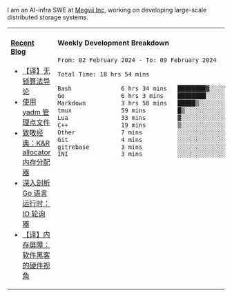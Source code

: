 I am an AI-infra SWE at [Megvii Inc](https://en.megvii.com/), working on developing large-scale distributed storage systems.

<table width="960px">
<tr>
<td valign="top" width="50%">

#### <a href="https://www.kongjun18.me" target="_blank">Recent Blog</a>

<!-- BLOG-POST-LIST:START -->
- [【译】无锁算法导论](https://kongjun18.github.io/posts/2023/07/14/)
- [使用 yadm 管理点文件](https://kongjun18.github.io/posts/2023/04/07/)
- [致敬经典：K&amp;R allocator 内存分配器](https://kongjun18.github.io/posts/2022/12/12/)
- [深入剖析 Go 语言运行时：IO 轮询器](https://kongjun18.github.io/posts/2022/11/21/)
- [【译】内存屏障：软件黑客的硬件视角](https://kongjun18.github.io/posts/2022/11/03/)
<!-- BLOG-POST-LIST:END -->

</td>
<td valign="top" width="50%">

#### Weekly Development Breakdown

<!--START_SECTION:waka-->

```txt
From: 02 February 2024 - To: 09 February 2024

Total Time: 18 hrs 54 mins

Bash              6 hrs 34 mins   ████████▓░░░░░░░░░░░░░░░░   34.77 %
Go                6 hrs 3 mins    ████████░░░░░░░░░░░░░░░░░   32.08 %
Markdown          3 hrs 58 mins   █████▒░░░░░░░░░░░░░░░░░░░   20.99 %
tmux              59 mins         █▒░░░░░░░░░░░░░░░░░░░░░░░   05.28 %
Lua               33 mins         ▓░░░░░░░░░░░░░░░░░░░░░░░░   02.94 %
C++               19 mins         ▒░░░░░░░░░░░░░░░░░░░░░░░░   01.69 %
Other             7 mins          ░░░░░░░░░░░░░░░░░░░░░░░░░   00.66 %
Git               4 mins          ░░░░░░░░░░░░░░░░░░░░░░░░░   00.39 %
gitrebase         3 mins          ░░░░░░░░░░░░░░░░░░░░░░░░░   00.33 %
INI               3 mins          ░░░░░░░░░░░░░░░░░░░░░░░░░   00.33 %
```

<!--END_SECTION:waka-->
</td>
</tr>

</table>
